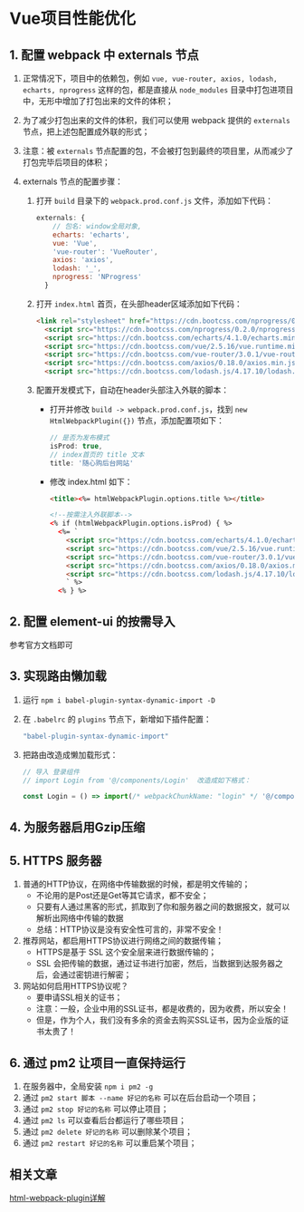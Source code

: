 # Vue项目性能优化



## 1. 配置 webpack 中 externals 节点

1. 正常情况下，项目中的依赖包，例如 `vue, vue-router, axios, lodash, echarts, nprogress` 这样的包，都是直接从 `node_modules` 目录中打包进项目中，无形中增加了打包出来的文件的体积；

2. 为了减少打包出来的文件的体积，我们可以使用 webpack 提供的 `externals` 节点，把上述包配置成外联的形式；

3. 注意：被 `externals` 节点配置的包，不会被打包到最终的项目里，从而减少了打包完毕后项目的体积；

4. externals 节点的配置步骤：

   1. 打开 `build` 目录下的 `webpack.prod.conf.js` 文件，添加如下代码：

      ```js
      externals: {
          // 包名: window全局对象,
          echarts: 'echarts',
          vue: 'Vue',
          'vue-router': 'VueRouter',
          axios: 'axios',
          lodash: '_',
          nprogress: 'NProgress'
        }
      ```

   2. 打开 `index.html` 首页，在头部header区域添加如下代码：

      ```html
      <link rel="stylesheet" href="https://cdn.bootcss.com/nprogress/0.2.0/nprogress.min.css">
        <script src="https://cdn.bootcss.com/nprogress/0.2.0/nprogress.min.js"></script>
        <script src="https://cdn.bootcss.com/echarts/4.1.0/echarts.min.js"></script>
        <script src="https://cdn.bootcss.com/vue/2.5.16/vue.runtime.min.js"></script>
        <script src="https://cdn.bootcss.com/vue-router/3.0.1/vue-router.min.js"></script>
        <script src="https://cdn.bootcss.com/axios/0.18.0/axios.min.js"></script>
        <script src="https://cdn.bootcss.com/lodash.js/4.17.10/lodash.min.js"></script>
      ```

   3. 配置开发模式下，自动在header头部注入外联的脚本：

      + 打开并修改 `build -> webpack.prod.conf.js`，找到 `new HtmlWebpackPlugin({})` 节点，添加配置项如下：

        ```js
        // 是否为发布模式
        isProd: true,
        // index首页的 title 文本
        title: '随心购后台网站'
        ```

      + 修改 index.html 如下：

        ```html
        <title><%= htmlWebpackPlugin.options.title %></title>
        
        <!--按需注入外联脚本-->
        <% if (htmlWebpackPlugin.options.isProd) { %>
          <%= `
            <script src="https://cdn.bootcss.com/echarts/4.1.0/echarts.min.js"></script>
            <script src="https://cdn.bootcss.com/vue/2.5.16/vue.runtime.min.js"></script>
            <script src="https://cdn.bootcss.com/vue-router/3.0.1/vue-router.min.js"></script>
            <script src="https://cdn.bootcss.com/axios/0.18.0/axios.min.js"></script>
            <script src="https://cdn.bootcss.com/lodash.js/4.17.10/lodash.min.js"></script>
            ` %>
          <% } %>
        ```


## 2. 配置 element-ui 的按需导入

参考官方文档即可



## 3. 实现路由懒加载

1. 运行 `npm i babel-plugin-syntax-dynamic-import -D`

2. 在 `.babelrc` 的 `plugins` 节点下，新增如下插件配置：

   ```js
   "babel-plugin-syntax-dynamic-import"
   ```

3. 把路由改造成懒加载形式：

   ```js
   // 导入 登录组件
   // import Login from '@/components/Login'  改造成如下格式：
   
   const Login = () => import(/* webpackChunkName: "login" */ '@/components/Login')
   ```


## 4. 为服务器启用Gzip压缩



## 5. HTTPS 服务器

1. 普通的HTTP协议，在网络中传输数据的时候，都是明文传输的；
   + 不论用的是Post还是Get等其它请求，都不安全；
   + 只要有人通过黑客的形式，抓取到了你和服务器之间的数据报文，就可以解析出网络中传输的数据
   + 总结：HTTP协议是没有安全性可言的，非常不安全！
2. 推荐网站，都启用HTTPS协议进行网络之间的数据传输；
   + HTTPS是基于 SSL 这个安全层来进行数据传输的；
   + SSL 会把传输的数据，通过证书进行加密，然后，当数据到达服务器之后，会通过密钥进行解密；
3. 网站如何启用HTTPS协议呢？
   + 要申请SSL相关的证书；
   + 注意：一般，企业中用的SSL证书，都是收费的，因为收费，所以安全！
   + 但是，作为个人，我们没有多余的资金去购买SSL证书，因为企业版的证书太贵了！



## 6. 通过 pm2 让项目一直保持运行

1. 在服务器中，全局安装 `npm i pm2 -g`
2. 通过 `pm2 start 脚本 --name 好记的名称` 可以在后台启动一个项目；
3. 通过 `pm2 stop 好记的名称` 可以停止项目；
4. 通过 `pm2 ls` 可以查看后台都运行了哪些项目；
5. 通过 `pm2 delete 好记的名称` 可以删除某个项目；
6. 通过 `pm2 restart 好记的名称` 可以重启某个项目；



## 相关文章

[html-webpack-plugin详解](https://www.cnblogs.com/wonyun/p/6030090.html)